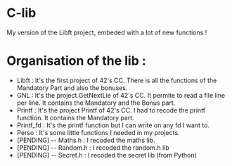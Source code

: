 # C-lib
My version of the Libft project, embeded with a lot of new functions !

# Organisation of the lib :
- Libft : It's the first project of 42's CC. There is all the functions of the Mandatory Part and also the bonuses.
- GNL : It's the project GetNextLie of 42's CC. It permite to read a file line per line. It contains the Mandatory and the Bonus part.
- Printf : It's the project Printf of 42's CC. I had to recode the printf function. It contains the Mandatory part.
- Printf_fd : It's the printf function but I can write on any fd I want to.
- Perso : It's some little functions I needed in my projects.
- [PENDING] -- Maths.h : I recoded the maths lib.
- [PENDING] -- Random.h : I recoded the random.h lib
- [PENDING] -- Secret.h : I recoded the secret lib (from Python)